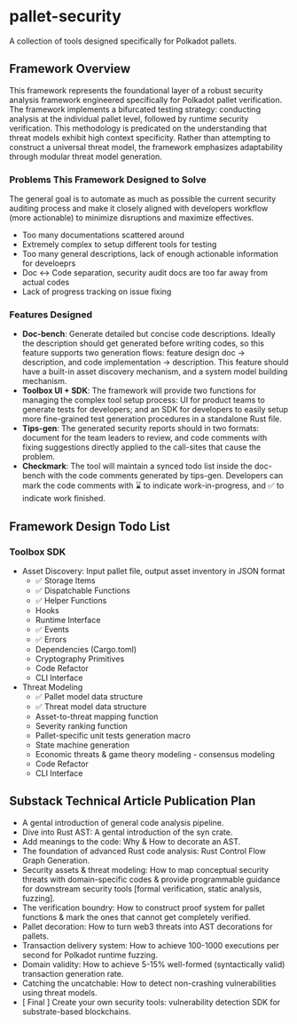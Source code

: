 # pallet-security
A collection of tools designed specifically for Polkadot pallets.

## Framework Overview
This framework represents the foundational layer of a robust security analysis framework engineered specifically for Polkadot pallet verification. The framework implements a bifurcated testing strategy: conducting analysis at the individual pallet level, followed by runtime security verification. This methodology is predicated on the understanding that threat models exhibit high context specificity. Rather than attempting to construct a universal threat model, the framework emphasizes adaptability through modular threat model generation.

### Problems This Framework Designed to Solve
The general goal is to automate as much as possible the current security auditing process and make it closely aligned with developers workflow (more actionable) to minimize disruptions and maximize effectives.
- Too many documentations scattered around
- Extremely complex to setup different tools for testing
- Too many general descriptions, lack of enough actionable information for develoeprs
- Doc <-> Code separation, security audit docs are too far away from actual codes
- Lack of progress tracking on issue fixing

### Features Designed
- **Doc-bench**: Generate detailed but concise code descriptions. Ideally the description should get generated before writing codes, so this feature supports two generation flows: feature design doc -> description, and code implementation -> description. This feature should have a built-in asset discovery mechanism, and a system model building mechanism.
- **Toolbox UI + SDK**: The framework will provide two functions for managing the complex tool setup process: UI for product teams to generate tests for developers; and an SDK for developers to easily setup more fine-grained test generation procedures in a standalone Rust file.
- **Tips-gen**: The generated security reports should in two formats: document for the team leaders to review, and code comments with fixing suggestions directly applied to the call-sites that cause the problem.
- **Checkmark**: The tool will maintain a synced todo list inside the doc-bench with the code comments generated by tips-gen. Developers can mark the code comments with ⌛️ to indicate work-in-progress, and ✅ to indicate work finished.

## Framework Design Todo List
### Toolbox SDK
- Asset Discovery: Input pallet file, output asset inventory in JSON format
    - ✅ Storage Items
    - ✅ Dispatchable Functions
    - ✅ Helper Functions
    - Hooks
    - Runtime Interface
    - ✅ Events
    - ✅ Errors
    - Dependencies (Cargo.toml)
    - Cryptography Primitives
    - Code Refactor
    - CLI Interface
- Threat Modeling
    - ✅ Pallet model data structure
    - ✅ Threat model data structure
    - Asset-to-threat mapping function
    - Severity ranking function
    - Pallet-specific unit tests generation macro
    - State machine generation
    - Economic threats & game theory modeling - consensus modeling
    - Code Refactor
    - CLI Interface



## Substack Technical Article Publication Plan
- A gental introduction of general code analysis pipeline.
- Dive into Rust AST: A gental introduction of the syn crate.
- Add meanings to the code: Why & How to decorate an AST.
- The foundation of advanced Rust code analysis: Rust Control Flow Graph Generation.
- Security assets & threat modeling: How to map conceptual security threats with domain-specific codes & provide programmable guidance for downstream security tools [formal verification, static analysis, fuzzing].
- The verification boundry: How to construct proof system for pallet functions & mark the ones that cannot get completely verified.
- Pallet decoration: How to turn web3 threats into AST decorations for pallets.
- Transaction delivery system: How to achieve 100-1000 executions per second for Polkadot runtime fuzzing.
- Domain validity: How to achieve 5-15% well-formed (syntactically valid) transaction generation rate.
- Catching the uncatchable: How to detect non-crashing vulnerabilities using threat models.
- [ Final ] Create your own security tools: vulnerability detection SDK for substrate-based blockchains.